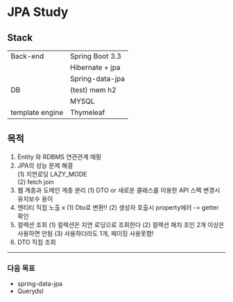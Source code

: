 # JPA Study

## Stack
|||
|------|---|
|Back-end|Spring Boot 3.3|
|  |  Hibernate + jpa|
|  |  Spring-data-jpa|
| DB | (test) mem h2 |
|  |  MYSQL|
| template engine |  Thymeleaf|


## 목적
1. Entity 와 RDBMS 연관관계 매핑
2. JPA의 성능 문제 해결  
    (1) 지연로딩 LAZY_MODE  
    (2) fetch join  
3. 웹 계층과 도메인 계층 분리
    (1) DTO or 새로운 클래스를 이용한 API 스펙 변경시 유지보수 용이
4. 엔티티 직접 노출 x
    (1) Dto로 변환!!
    (2) 생성자 호출시 property에러 -> getter 확인 
5. 컬렉션 조회
    (1) 컬렉션은 지연 로딩으로 조회한다
    (2) 컬렉션 패치 조인 2개 이상은 사용하면 안됨
    (3) 사용하더라도 1개, 페이징 사용못함!
6. DTO 직접 조회
-- --
### 다음 목표
* spring-data-jpa
* Querydsl